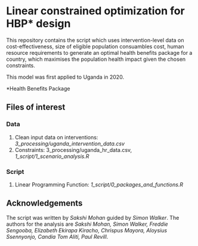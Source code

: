 # Linear constrained optimization for HBP* design

This repository contains the script which uses intervention-level data on cost-effectiveness, size of eligible population consuambles cost, human resource requirements 
to generate an optimal health benefits package for a country, which maximises the population health impact given the chosen constraints. 

This model was first applied to Uganda in 2020. 

*Health Benefits Package

## Files of interest
### Data
1. Clean input data on interventions: _3_processing/uganda_intervention_data.csv_
2. Constraints: 3_processing/uganda_hr_data.csv, _1_script/1_scenario_analysis.R_

### Script
1. Linear Programming Function: _1_script/0_packages_and_functions.R_

## Acknowledgements 
The script was written by _Sakshi Mohan_ guided by _Simon Walker_. The authors for the analysis are _Sakshi Mohan, Simon Walker, Freddie Sengooba, Elizabeth Ekirapa Kiracho, Chrispus Mayora, Aloysius Ssennyonjo, Candia Tom Aliti, Paul Revill_.
